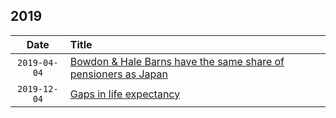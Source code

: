 ## 2019
| Date | Title |
| :---: | :--- |
| `2019-04-04` | [Bowdon & Hale Barns have the same share of pensioners as Japan](http://www.trafforddatalab.io/charticles/2019-04-04-old-age-dependency-ratio/) |
| `2019-12-04` | [Gaps in life expectancy](https://www.trafforddatalab.io/charticles/2019-04-04-old-age-dependency-ratio) |
